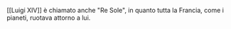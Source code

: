[[Luigi XIV]] è chiamato anche "Re Sole", in quanto tutta la Francia, come i pianeti, ruotava attorno a lui.